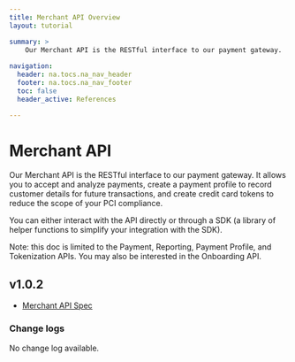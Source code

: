 ```yaml
---
title: Merchant API Overview
layout: tutorial

summary: >
    Our Merchant API is the RESTful interface to our payment gateway.
    
navigation:
  header: na.tocs.na_nav_header
  footer: na.tocs.na_nav_footer
  toc: false
  header_active: References

---
```


# Merchant API
Our Merchant API is the RESTful interface to our payment gateway. It allows you to accept and analyze payments, create a payment profile to record customer details for future transactions, and create credit card tokens to reduce the scope of your PCI compliance.

You can either interact with the API directly or through a SDK (a library of helper functions to simplify your integration with the SDK).

Note: this doc is limited to the Payment, Reporting, Payment Profile, and Tokenization APIs. You may also be interested in the Onboarding API.

## v1.0.2

* [Merchant API Spec](../v1-0-2)

### Change logs
No change log available.
